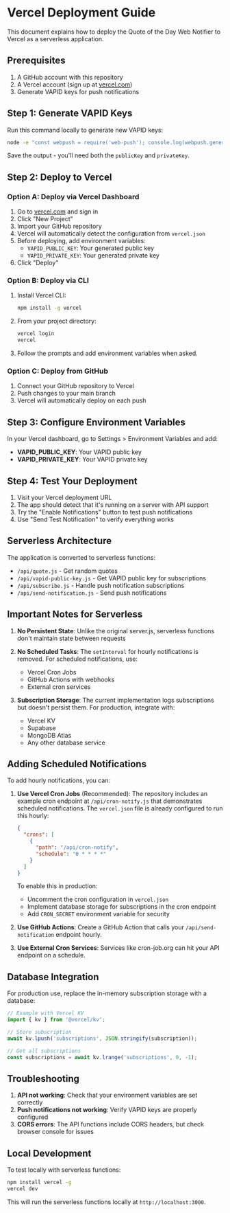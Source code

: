 # Vercel Deployment Guide

This document explains how to deploy the Quote of the Day Web Notifier to Vercel as a serverless application.

## Prerequisites

1. A GitHub account with this repository
2. A Vercel account (sign up at [vercel.com](https://vercel.com))
3. Generate VAPID keys for push notifications

## Step 1: Generate VAPID Keys

Run this command locally to generate new VAPID keys:

```bash
node -e "const webpush = require('web-push'); console.log(webpush.generateVAPIDKeys());"
```

Save the output - you'll need both the `publicKey` and `privateKey`.

## Step 2: Deploy to Vercel

### Option A: Deploy via Vercel Dashboard

1. Go to [vercel.com](https://vercel.com) and sign in
2. Click "New Project"
3. Import your GitHub repository
4. Vercel will automatically detect the configuration from `vercel.json`
5. Before deploying, add environment variables:
   - `VAPID_PUBLIC_KEY`: Your generated public key
   - `VAPID_PRIVATE_KEY`: Your generated private key
6. Click "Deploy"

### Option B: Deploy via CLI

1. Install Vercel CLI:
   ```bash
   npm install -g vercel
   ```

2. From your project directory:
   ```bash
   vercel login
   vercel
   ```

3. Follow the prompts and add environment variables when asked.

### Option C: Deploy from GitHub

1. Connect your GitHub repository to Vercel
2. Push changes to your main branch
3. Vercel will automatically deploy on each push

## Step 3: Configure Environment Variables

In your Vercel dashboard, go to Settings > Environment Variables and add:

- **VAPID_PUBLIC_KEY**: Your VAPID public key
- **VAPID_PRIVATE_KEY**: Your VAPID private key

## Step 4: Test Your Deployment

1. Visit your Vercel deployment URL
2. The app should detect that it's running on a server with API support
3. Try the "Enable Notifications" button to test push notifications
4. Use "Send Test Notification" to verify everything works

## Serverless Architecture

The application is converted to serverless functions:

- `/api/quote.js` - Get random quotes
- `/api/vapid-public-key.js` - Get VAPID public key for subscriptions
- `/api/subscribe.js` - Handle push notification subscriptions
- `/api/send-notification.js` - Send push notifications

## Important Notes for Serverless

1. **No Persistent State**: Unlike the original server.js, serverless functions don't maintain state between requests
2. **No Scheduled Tasks**: The `setInterval` for hourly notifications is removed. For scheduled notifications, use:
   - Vercel Cron Jobs
   - GitHub Actions with webhooks
   - External cron services

3. **Subscription Storage**: The current implementation logs subscriptions but doesn't persist them. For production, integrate with:
   - Vercel KV
   - Supabase
   - MongoDB Atlas
   - Any other database service

## Adding Scheduled Notifications

To add hourly notifications, you can:

1. **Use Vercel Cron Jobs** (Recommended):
   The repository includes an example cron endpoint at `/api/cron-notify.js` that demonstrates scheduled notifications. The `vercel.json` file is already configured to run this hourly:

   ```json
   {
     "crons": [
       {
         "path": "/api/cron-notify",
         "schedule": "0 * * * *"
       }
     ]
   }
   ```

   To enable this in production:
   - Uncomment the cron configuration in `vercel.json`
   - Implement database storage for subscriptions in the cron endpoint
   - Add `CRON_SECRET` environment variable for security

2. **Use GitHub Actions**:
   Create a GitHub Action that calls your `/api/send-notification` endpoint hourly.

3. **Use External Cron Services**:
   Services like cron-job.org can hit your API endpoint on a schedule.

## Database Integration

For production use, replace the in-memory subscription storage with a database:

```javascript
// Example with Vercel KV
import { kv } from '@vercel/kv';

// Store subscription
await kv.lpush('subscriptions', JSON.stringify(subscription));

// Get all subscriptions
const subscriptions = await kv.lrange('subscriptions', 0, -1);
```

## Troubleshooting

1. **API not working**: Check that your environment variables are set correctly
2. **Push notifications not working**: Verify VAPID keys are properly configured
3. **CORS errors**: The API functions include CORS headers, but check browser console for issues

## Local Development

To test locally with serverless functions:

```bash
npm install vercel -g
vercel dev
```

This will run the serverless functions locally at `http://localhost:3000`.